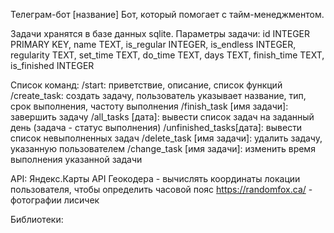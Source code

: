 Телеграм-бот [название]
Бот, который помогает с тайм-менеджментом. 

Задачи хранятся в базе данных sqlite. 
Параметры задачи: id INTEGER PRIMARY KEY,
                  name TEXT,
                  is_regular INTEGER,
                  is_endless INTEGER,
                  regularity TEXT,
                  set_time TEXT,
                  do_time TEXT,
                  days TEXT,
                  finish_time TEXT,
                  is_finished INTEGER

Список команд:
/start: приветствие, описание, список функций
/create_task: создать задачу, пользователь указывает название, тип, срок выполнения, частоту выполнения
/finish_task [имя задачи]: завершить задачу
/all_tasks [дата]: вывести список задач на заданный день (задача - статус выполнения)
/unfinished_tasks[дата]: вывести список невыполненных задач
/delete_task [имя задачи]: удалить задачу, указанную пользователем
/change_task [имя задачи]: изменить время выполнения указанной задачи

API:
Яндекс.Карты API Геокодера - вычислять координаты локации пользователя, чтобы определить часовой пояс
https://randomfox.ca/ - фотографии лисичек

Библиотеки:
